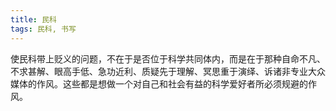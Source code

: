 ```yaml
---
title: 民科
tags: 民科, 书写
---
```



使民科带上贬义的问题，不在于是否位于科学共同体内，而是在于那种自命不凡、不求甚解、眼高手低、急功近利、质疑先于理解、冥思重于演绎、诉诸非专业大众媒体的作风。这些都是想做一个对自己和社会有益的科学爱好者所必须规避的作风。

